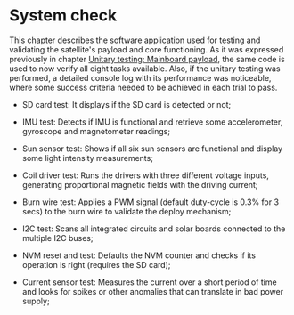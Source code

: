 # System check

This chapter describes the software application used for testing and validating the satellite's payload and core functioning. As it was expressed previously in chapter [Unitary testing: Mainboard payload](#mainboard-payload), the same code is used to now verify all eight tasks available. Also, if the unitary testing was performed, a detailed console log with its performance was noticeable, where some success criteria needed to be achieved in each trial to pass.

- SD card test: It displays if the SD card is detected or not;

- IMU test: Detects if IMU is functional and retrieve some accelerometer, gyroscope and magnetometer readings;

- Sun sensor test: Shows if all six sun sensors are functional and display some light intensity measurements;

- Coil driver test: Runs the drivers with three different voltage inputs, generating proportional magnetic fields with the driving current;

- Burn wire test: Applies a PWM signal (default duty-cycle is 0.3% for 3 secs) to the burn wire to validate the deploy mechanism;

- I2C test: Scans all integrated circuits and solar boards connected to the multiple I2C buses;

- NVM reset and test: Defaults the NVM counter and checks if its operation is right (requires the SD card);

- Current sensor test: Measures the current over a short period of time and looks for spikes or other anomalies that can translate in bad power supply;